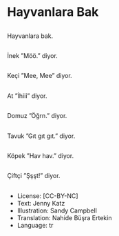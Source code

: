 # Hayvanlara Bak

##
Hayvanlara bak.

##
İnek ”Möö.” diyor.

##
Keçi ”Mee, Mee” diyor.

##
At ”İhiii” diyor.

##
Domuz ”Öğrn.” diyor.

##
Tavuk ”Gıt gıt gıt.” diyor.

##
Köpek  ”Hav hav.” diyor.

##
Çiftçi ”Şşşt!” diyor.

##
* License: [CC-BY-NC]
* Text: Jenny Katz
* Illustration: Sandy Campbell
* Translation: Nahide Büşra Ertekin 
* Language: tr
